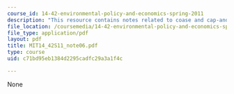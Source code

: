 ```yaml
---
course_id: 14-42-environmental-policy-and-economics-spring-2011
description: "This resource contains notes related to coase and cap-and-trade.\r\n"
file_location: /coursemedia/14-42-environmental-policy-and-economics-spring-2011/c71bd95eb1384d2295cadfc29a3a1f4c_MIT14_42S11_note06.pdf
file_type: application/pdf
layout: pdf
title: MIT14_42S11_note06.pdf
type: course
uid: c71bd95eb1384d2295cadfc29a3a1f4c

---
```

None